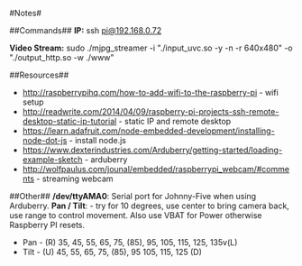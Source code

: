#Notes#

##Commands##
**IP:** ssh pi@192.168.0.72

**Video Stream:** sudo ./mjpg_streamer -i "./input_uvc.so -y -n -r 640x480" -o "./output_http.so -w ./www”

##Resources##
* http://raspberrypihq.com/how-to-add-wifi-to-the-raspberry-pi - wifi setup
* http://readwrite.com/2014/04/09/raspberry-pi-projects-ssh-remote-desktop-static-ip-tutorial - static IP and remote desktop
* https://learn.adafruit.com/node-embedded-development/installing-node-dot-js -  install node.js
* https://www.dexterindustries.com/Arduberry/getting-started/loading-example-sketch - arduberry
* http://wolfpaulus.com/jounal/embedded/raspberrypi_webcam/#comments - streaming webcam

##Other##
**/dev/ttyAMA0**: Serial port for Johnny-Five when using Arduberry.
**Pan / Tilt**: - try for 10 degrees, use center to bring camera back, use range to control movement.  Also use VBAT for Power otherwise Raspberry PI resets.
* Pan - (R) 35, 45, 55, 65, 75, (85), 95, 105, 115, 125, 135v(L)
* Tilt - (U) 45, 55, 65, 75, (85), 95 105, 115, 125 (D)
